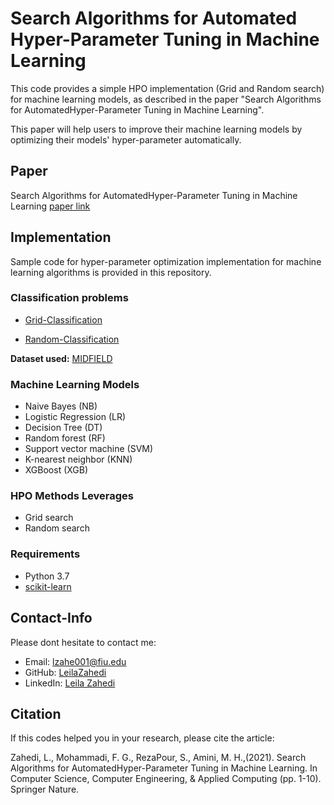 # Search Algorithms for Automated Hyper-Parameter Tuning in Machine Learning

This code provides a simple HPO implementation (Grid and Random search) for machine learning models, as described in the paper "Search Algorithms for AutomatedHyper-Parameter Tuning in Machine Learning".  

This paper will help users to improve their machine learning models by optimizing their models' hyper-parameter automatically.

## Paper
Search Algorithms for AutomatedHyper-Parameter Tuning in Machine Learning
[paper link](https://arxiv.org/pdf/2104.14677.pdf)  

## Implementation
Sample code for hyper-parameter optimization implementation for machine learning algorithms is provided in this repository.  
  
### Classification problems 
* [Grid-Classification](https://github.com/LeilaZa/HyperParameter-Optimization/blob/main/MLGridSearch.py) 

* [Random-Classification](https://github.com/LeilaZa/HyperParameter-Optimization/blob/main/MLRandomSearch.py)   

**Dataset used:** [MIDFIELD](https://engineering.purdue.edu/MIDFIELD)   

### Machine Learning Models 
* Naive Bayes (NB)
* Logistic Regression (LR)
* Decision Tree (DT)
* Random forest (RF)
* Support vector machine (SVM)
* K-nearest neighbor (KNN)  
* XGBoost (XGB)

### HPO Methods Leverages  
* Grid search
* Random search

### Requirements  
* Python 3.7  
* [scikit-learn](https://scikit-learn.org/stable/)  


## Contact-Info
Please dont hesitate to contact me: 
* Email: [lzahe001@fiu.edu](mailto:lzahe001@fiu.edu)
* GitHub: [LeilaZahedi](https://github.com/LeilaZa)
* LinkedIn: [Leila Zahedi](https://www.linkedin.com/in/leilaazahedi/)

## Citation
If this codes helped you in your research, please cite the article:  

Zahedi, L., Mohammadi, F. G., RezaPour, S., Amini, M. H.,(2021). Search Algorithms for AutomatedHyper-Parameter Tuning in Machine Learning. In Computer Science, Computer Engineering, & Applied Computing (pp. 1-10). Springer Nature.

